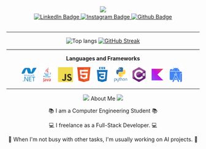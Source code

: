 <div id="header" align="center">
  <img src="https://media.giphy.com/media/v1.Y2lkPTc5MGI3NjExeWpxbndiM3dnZ2J6MjNtamwyY2txeXhlMDR0eGxzZm1hMThoNm54byZlcD12MV9pbnRlcm5hbF9naWZfYnlfaWQmY3Q9cw/xBTSwCTFkgfcdTjHMz/giphy.gif" width="100"/>
</div>

<div id="badges"  align="center">
  <a href="https://www.linkedin.com/in/eren-y-817298220/"  target="_blank">
    <img src="https://img.shields.io/badge/LinkedIn-blue?style=for-the-badge&logo=linkedin&logoColor=white" alt="LinkedIn Badge"/>
  </a>
  <a href="https://www.instagram.com/erenyurtcu"  target="_blank">
    <img src="https://img.shields.io/badge/Instagram-E4405F?style=for-the-badge&logo=instagram&logoColor=white" alt="Instagram Badge"/>
  </a>
  <a href="https://github.com/erenyurtcu">
    <img src="https://img.shields.io/badge/GitHub-100000?style=for-the-badge&logo=github&logoColor=white" alt="Github Badge"/>
  </a>
</div>
<div align="center">
<img src="https://komarev.com/ghpvc/?username=erenyurtcu&style=flat-square&color=blue" alt=""/>
</div>

---

<div align="center">
  <img alt="Top langs" src="https://github-readme-stats.vercel.app/api/top-langs/?username=erenyurtcu&layout=compact&langs_count=6&theme=vision-friendly-dark" height="200"/>
  <a href="https://git.io/streak-stats">
    <img src="https://github-readme-streak-stats.herokuapp.com?user=erenyurtcu&theme=vision-friendly-dark" alt="GitHub Streak" height="200">
  </a>
</div>

---

<p align="center"><strong>Languages and Frameworks</strong></p>
<div align="center">
  <img src="https://github.com/devicons/devicon/blob/master/icons/dot-net/dot-net-plain-wordmark.svg" title=".NET" alt=".NET" width="40" height="40"/>&nbsp;
  <img src="https://github.com/devicons/devicon/blob/master/icons/java/java-original-wordmark.svg" title="Java" alt="Java" width="40" height="40"/>&nbsp;
  <img src="https://github.com/devicons/devicon/blob/master/icons/javascript/javascript-original.svg" title="JavaScript" alt="JavaScript" width="40" height="40"/>&nbsp;
  <img src="https://github.com/devicons/devicon/blob/master/icons/html5/html5-original.svg" title="HTML5" alt="HTML" width="40" height="40"/>&nbsp;
  <img src="https://github.com/devicons/devicon/blob/master/icons/css3/css3-plain-wordmark.svg"  title="CSS3" alt="CSS" width="40" height="40"/>&nbsp;
  <img src="https://github.com/devicons/devicon/blob/master/icons/python/python-original-wordmark.svg" title="Python" alt="Python" width="40" height="40"/>&nbsp;
  <img src="https://github.com/devicons/devicon/blob/master/icons/csharp/csharp-original.svg" title="C#" alt="C#" width="40" height="40"/>&nbsp;
  <img src="https://github.com/devicons/devicon/blob/master/icons/kotlin/kotlin-original.svg" title="Kotlin" alt="Kotlin" width="40" height="40"/>&nbsp;
  <img src="https://github.com/devicons/devicon/blob/master/icons/androidstudio/androidstudio-plain.svg" title="Android Studio" alt="Android Studio" width="40" height="40"/>&nbsp;
</div>

---

<p align="center">
    <img src="https://media.giphy.com/media/v1.Y2lkPTc5MGI3NjExdXJzZ3pzM3JlbTB0a2tybXRnZ3JnMzhubTgxNTVrczIwdDdwa2p1ZCZlcD12MV9pbnRlcm5hbF9naWZfYnlfaWQmY3Q9cw/IauL6LvGNlT3ffhcqq/giphy.gif" width="20">
    About Me
    <img src="https://media.giphy.com/media/v1.Y2lkPTc5MGI3NjExdXJzZ3pzM3JlbTB0a2tybXRnZ3JnMzhubTgxNTVrczIwdDdwa2p1ZCZlcD12MV9pbnRlcm5hbF9naWZfYnlfaWQmY3Q9cw/IauL6LvGNlT3ffhcqq/giphy.gif" width="20">
</p>
<p align="center">
   📚 I am a Computer Engineering Student 📚
</p>
<p align="center">
    💻 I freelance as a Full-Stack Developer. 💻
</p>
<p align="center">
    🤖 When I'm not busy with other tasks, I'm usually working on AI projects. 🤖
</p>


